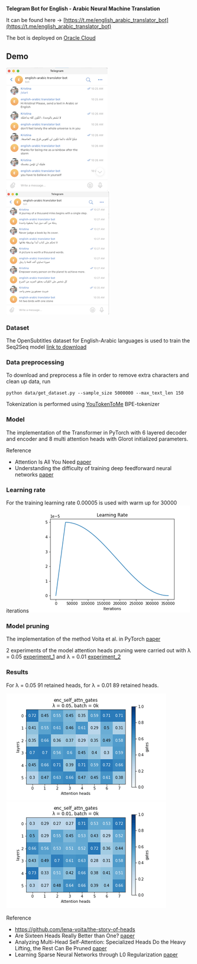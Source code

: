 **Telegram Bot for English - Arabic Neural Machine Translation**

It can be found here -> [https://t.me/english_arabic_translator_bot](https://t.me/english_arabic_translator_bot)

The bot is deployed on [Oracle Cloud](https://www.oracle.com/index.html)

## **Demo**

![alt text](https://github.com/KristinaRay/english-arabic-nmt-bot/blob/main/pics/demo1.png) ![alt text](https://github.com/KristinaRay/english-arabic-nmt-bot/blob/main/pics/demo2.png)
### **Dataset**
The OpenSubtitles dataset for English-Arabic languages is used to train the Seq2Seq model [link to download](https://opus.nlpl.eu/download.php?f=OpenSubtitles/v2018/moses/ar-en.txt.zip)

### **Data preprocessing**

To download and preprocess a file in order to remove extra characters and clean up data, run

```
python data/get_dataset.py --sample_size 5000000 --max_text_len 150
```
Tokenization is performed using [YouTokenToMe](https://github.com/VKCOM/YouTokenToMe) BPE-tokenizer
### **Model**
The implementation of the Transformer in PyTorch with 6 layered decoder and encoder and 8 multi attention heads with Glorot initialized parameters. 

Reference
* Attention Is All You Need [paper](https://proceedings.neurips.cc/paper/2017/file/3f5ee243547dee91fbd053c1c4a845aa-Paper.pdf)
* Understanding the difficulty of training deep feedforward neural networks [paper](http://proceedings.mlr.press/v9/glorot10a/glorot10a.pdf)

### **Learning rate**
For the training learning rate 0.00005 is used with warm up for 30000 iterations
![alt text](https://github.com/KristinaRay/english-arabic-nmt-bot/blob/main/pics/learning_rate.png)

### **Model pruning**
The implementation of the method Voita et al. in PyTorch [paper](https://aclanthology.org/P19-1580.pdf)

2 experiments of the model attention heads pruning were carried out
with λ = 0.05 [experiment_1](https://github.com/KristinaRay/english-arabic-nmt-bot/tree/main/experiment_1) and λ = 0.01 [experiment_2](https://github.com/KristinaRay/english-arabic-nmt-bot/tree/main/experiment_2)

### **Results**

For λ = 0.05 91 retained heads, for λ = 0.01 89 retained heads.

![alt text](https://github.com/KristinaRay/english-arabic-nmt-bot/blob/main/experiment_1/assets/enc_self_attn_gates.gif)
![alt text](https://github.com/KristinaRay/english-arabic-nmt-bot/blob/main/experiment_2/assets/enc_self_attn_gates.gif)

Reference
* https://github.com/lena-voita/the-story-of-heads
* Are Sixteen Heads Really Better than One? [paper](https://blog.ml.cmu.edu/2020/03/20/are-sixteen-heads-really-better-than-one/)
* Analyzing Multi-Head Self-Attention: Specialized Heads Do the Heavy Lifting, the Rest Can Be Pruned [paper](https://aclanthology.org/P19-1580.pdf)
* Learning Sparse Neural Networks through L0 Regularization [paper](https://openreview.net/pdf?id=H1Y8hhg0b)
